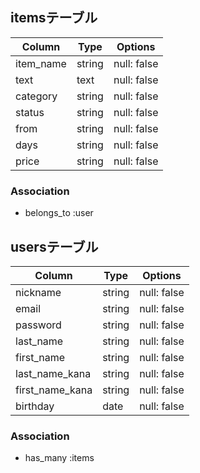 ## itemsテーブル

| Column   | Type   | Options     |
| -------- | ------ | ----------- |
| item_name| string | null: false |
| text     | text   | null: false |
| category | string | null: false |
| status   | string | null: false |
| from     | string | null: false |
| days     | string | null: false |
| price    | string | null: false |

### Association
- belongs_to :user


## usersテーブル

| Column          | Type   | Options     |
| --------------- | ------ | ----------- |
| nickname        | string | null: false |
| email           | string | null: false |
| password        | string | null: false |
| last_name       | string | null: false |
| first_name      | string | null: false |
| last_name_kana  | string | null: false |
| first_name_kana | string | null: false |
| birthday        | date   | null: false |

### Association
- has_many :items

